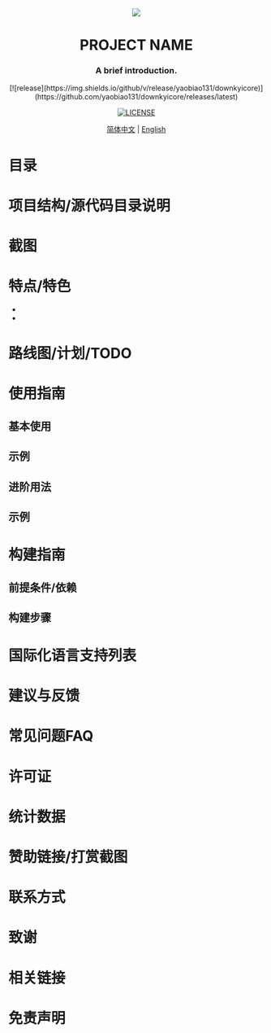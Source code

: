 <!-- 介绍 -->
<div align="center">
    <img src="./screenshots/icon.png" />
    <h1>PROJECT NAME</h1>
    <h3>A brief introduction.</h3>
</div>

<!-- 徽章 -->
<div align="center">
[![release](https://img.shields.io/github/v/release/yaobiao131/downkyicore)](https://github.com/yaobiao131/downkyicore/releases/latest)
    
[![LICENSE](https://img.shields.io/github/license/yaobiao131/downkyicore)](https://github.com/yaobiao131/downkyicore/blob/main/LICENSE)
</div>

<!-- 不同语言的README.md -->
<div align="center">
    <a href="README.md">简体中文</a> | <a href="README.en.md">English</a>
</div>



# 目录

# 项目结构/源代码目录说明

# 截图

# 特点/特色

 - 
 - 
 

# 路线图/计划/TODO

# 使用指南

## 基本使用

## 示例

## 进阶用法

## 示例


# 构建指南
 
## 前提条件/依赖
 
## 构建步骤

# 国际化语言支持列表

# 建议与反馈

# 常见问题FAQ

# 许可证

# 统计数据

# 赞助链接/打赏截图

# 联系方式

# 致谢

# 相关链接

# 免责声明
